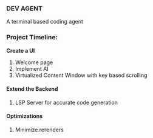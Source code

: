 ### DEV AGENT
A terminal based coding agent

### Project Timeline:
**Create a UI**
1. Welcome page
2. Implement AI
3. Virtualized Content Window with key based scrolling
#### Extend the Backend
1. LSP Server for accurate code generation
#### Optimizations
1. Minimize rerenders
